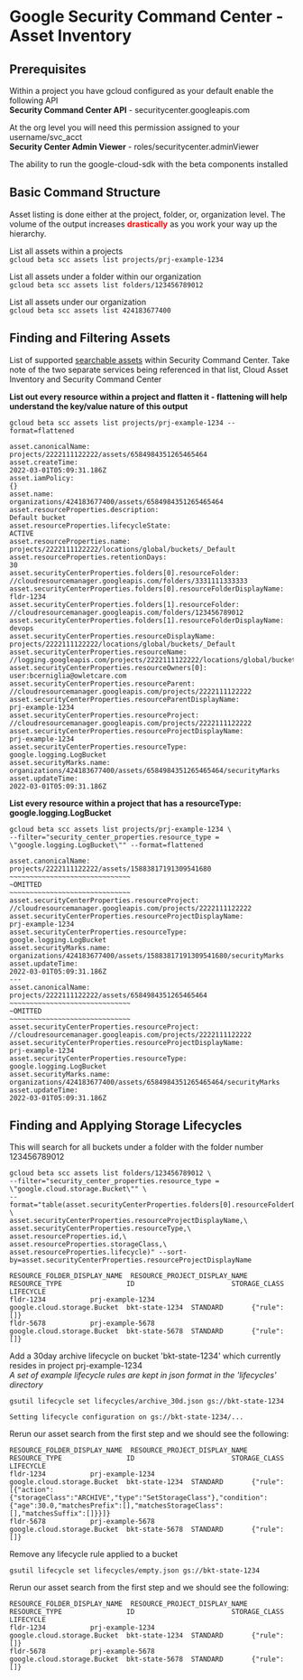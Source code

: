 # Google Security Command Center - Asset Inventory

## Prerequisites

Within a project you have gcloud configured as your default enable the following API   
**Security Command Center API** - securitycenter.googleapis.com

At the org level you will need this permission assigned to your username/svc_acct   
**Security Center Admin Viewer** - roles/securitycenter.adminViewer

The ability to run the google-cloud-sdk with the beta components installed

## Basic Command Structure

Asset listing is done either at the project, folder, or, organization level. The volume of the output increases <span style="color:red">**drastically**</span> as
you work your way up the hierarchy.

List all assets within a projects  
```gcloud beta scc assets list projects/prj-example-1234```

List all assets under a folder within our organization  
```gcloud beta scc assets list folders/123456789012```

List all assets under our organization   
```gcloud beta scc assets list 424183677400```

## Finding and Filtering Assets

List of supported [searchable assets](https://cloud.google.com/security-command-center/docs/supported-asset-types) within Security Command Center. 
Take note of the two separate services being referenced in that list, Cloud Asset Inventory and Security Command Center


**List out every resource within a project and flatten it - flattening will help understand the key/value nature of this output**  
```
gcloud beta scc assets list projects/prj-example-1234 --format=flattened
```


```
asset.canonicalName:                                                 projects/2222111122222/assets/6584984351265465464
asset.createTime:                                                    2022-03-01T05:09:31.186Z
asset.iamPolicy:                                                     {}
asset.name:                                                          organizations/424183677400/assets/6584984351265465464
asset.resourceProperties.description:                                Default bucket
asset.resourceProperties.lifecycleState:                             ACTIVE
asset.resourceProperties.name:                                       projects/2222111122222/locations/global/buckets/_Default
asset.resourceProperties.retentionDays:                              30
asset.securityCenterProperties.folders[0].resourceFolder:            //cloudresourcemanager.googleapis.com/folders/3331111333333
asset.securityCenterProperties.folders[0].resourceFolderDisplayName: fldr-1234
asset.securityCenterProperties.folders[1].resourceFolder:            //cloudresourcemanager.googleapis.com/folders/123456789012
asset.securityCenterProperties.folders[1].resourceFolderDisplayName: devops
asset.securityCenterProperties.resourceDisplayName:                  projects/2222111122222/locations/global/buckets/_Default
asset.securityCenterProperties.resourceName:                         //logging.googleapis.com/projects/2222111122222/locations/global/buckets/_Default
asset.securityCenterProperties.resourceOwners[0]:                    user:bcerniglia@owletcare.com
asset.securityCenterProperties.resourceParent:                       //cloudresourcemanager.googleapis.com/projects/2222111122222
asset.securityCenterProperties.resourceParentDisplayName:            prj-example-1234
asset.securityCenterProperties.resourceProject:                      //cloudresourcemanager.googleapis.com/projects/2222111122222
asset.securityCenterProperties.resourceProjectDisplayName:           prj-example-1234
asset.securityCenterProperties.resourceType:                         google.logging.LogBucket
asset.securityMarks.name:                                            organizations/424183677400/assets/6584984351265465464/securityMarks
asset.updateTime:                                                    2022-03-01T05:09:31.186Z
```

**List every resource within a project that has a resourceType: google.logging.LogBucket**

```
gcloud beta scc assets list projects/prj-example-1234 \
--filter="security_center_properties.resource_type = \"google.logging.LogBucket\"" --format=flattened
```

```
asset.canonicalName:                                                 projects/2222111122222/assets/15883817191309541680
~~~~~~~~~~~~~~~~~~~~~~~~~~~~~~
~OMITTED
~~~~~~~~~~~~~~~~~~~~~~~~~~~~~~
asset.securityCenterProperties.resourceProject:                      //cloudresourcemanager.googleapis.com/projects/2222111122222
asset.securityCenterProperties.resourceProjectDisplayName:           prj-example-1234
asset.securityCenterProperties.resourceType:                         google.logging.LogBucket
asset.securityMarks.name:                                            organizations/424183677400/assets/15883817191309541680/securityMarks
asset.updateTime:                                                    2022-03-01T05:09:31.186Z
---
asset.canonicalName:                                                 projects/2222111122222/assets/6584984351265465464
~~~~~~~~~~~~~~~~~~~~~~~~~~~~~~
~OMITTED
~~~~~~~~~~~~~~~~~~~~~~~~~~~~~~
asset.securityCenterProperties.resourceProject:                      //cloudresourcemanager.googleapis.com/projects/2222111122222
asset.securityCenterProperties.resourceProjectDisplayName:           prj-example-1234
asset.securityCenterProperties.resourceType:                         google.logging.LogBucket
asset.securityMarks.name:                                            organizations/424183677400/assets/6584984351265465464/securityMarks
asset.updateTime:                                                    2022-03-01T05:09:31.186Z
```

## Finding and Applying Storage Lifecycles
This will search for all buckets under a folder with the folder number 123456789012

```
gcloud beta scc assets list folders/123456789012 \
--filter="security_center_properties.resource_type = \"google.cloud.storage.Bucket\"" \
--format="table(asset.securityCenterProperties.folders[0].resourceFolderDisplayName, \
asset.securityCenterProperties.resourceProjectDisplayName,\
asset.securityCenterProperties.resourceType,\
asset.resourceProperties.id,\
asset.resourceProperties.storageClass,\
asset.resourceProperties.lifecycle)" --sort-by=asset.securityCenterProperties.resourceProjectDisplayName
```

```
RESOURCE_FOLDER_DISPLAY_NAME  RESOURCE_PROJECT_DISPLAY_NAME  RESOURCE_TYPE                ID                        STORAGE_CLASS  LIFECYCLE
fldr-1234           prj-example-1234        google.cloud.storage.Bucket  bkt-state-1234  STANDARD       {"rule":[]}
fldr-5678           prj-example-5678        google.cloud.storage.Bucket  bkt-state-5678  STANDARD       {"rule":[]}
```

Add a 30day archive lifecycle on bucket 'bkt-state-1234' which currently resides in project prj-example-1234   
*A set of example lifecycle rules are kept in json format in the 'lifecycles' directory*  
```
gsutil lifecycle set lifecycles/archive_30d.json gs://bkt-state-1234
```

```
Setting lifecycle configuration on gs://bkt-state-1234/...
```

Rerun our asset search from the first step and we should see the following:
```
RESOURCE_FOLDER_DISPLAY_NAME  RESOURCE_PROJECT_DISPLAY_NAME  RESOURCE_TYPE                ID                        STORAGE_CLASS  LIFECYCLE
fldr-1234           prj-example-1234        google.cloud.storage.Bucket  bkt-state-1234  STANDARD       {"rule":[{"action":{"storageClass":"ARCHIVE","type":"SetStorageClass"},"condition":{"age":30.0,"matchesPrefix":[],"matchesStorageClass":[],"matchesSuffix":[]}}]}
fldr-5678           prj-example-5678        google.cloud.storage.Bucket  bkt-state-5678  STANDARD       {"rule":[]}
```

Remove any lifecycle rule applied to a bucket

```
gsutil lifecycle set lifecycles/empty.json gs://bkt-state-1234
```

Rerun our asset search from the first step and we should see the following:
```
RESOURCE_FOLDER_DISPLAY_NAME  RESOURCE_PROJECT_DISPLAY_NAME  RESOURCE_TYPE                ID                        STORAGE_CLASS  LIFECYCLE
fldr-1234           prj-example-1234        google.cloud.storage.Bucket  bkt-state-1234  STANDARD       {"rule":[]}
fldr-5678           prj-example-5678        google.cloud.storage.Bucket  bkt-state-5678  STANDARD       {"rule":[]}
```

